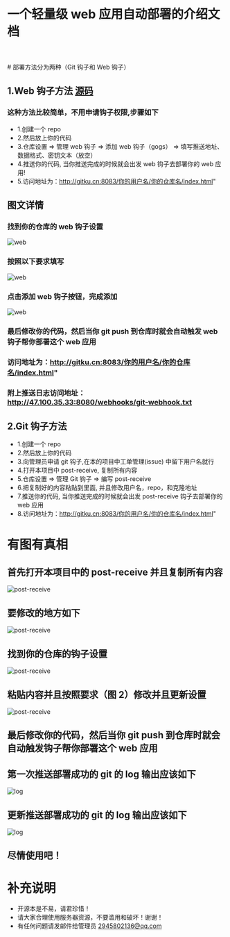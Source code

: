 # 一个轻量级 web 应用自动部署的介绍文档

</br>
</br>
# 部署方法分为两种（Git 钩子和 Web 钩子）

## 1.Web 钩子方法 [源码](http://www.gitku.cn:8089/web/webApp/src/master/webhooks)

### 这种方法比较简单，不用申请钩子权限,步骤如下

- 1.创建一个 repo
- 2.然后放上你的代码
- 3.仓库设置 => 管理 web 钩子 => 添加 web 钩子（gogs） => 填写推送地址、数据格式、密钥文本（放空）
- 4.推送你的代码, 当你推送完成的时候就会出发 web 钩子去部署你的 web 应用!
- 5.访问地址为：http://gitku.cn:8083/你的用户名/你的仓库名/index.html"

## 图文详情

### 找到你的仓库的 web 钩子设置

![web](img/web1.png)

### 按照以下要求填写

![web](img/web2.png)

### 点击添加 web 钩子按钮，完成添加

![web](img/web3.png)

### 最后修改你的代码，然后当你 git push 到仓库时就会自动触发 web 钩子帮你部署这个 web 应用

### 访问地址为：http://gitku.cn:8083/你的用户名/你的仓库名/index.html"

### 附上推送日志访问地址：http://47.100.35.33:8080/webhooks/git-webhook.txt

## 2.Git 钩子方法

- 1.创建一个 repo
- 2.然后放上你的代码
- 3.向管理员申请 git 钩子,在本的项目中工单管理(issue) 中留下用户名就行
- 4.打开本项目中 post-receive, 复制所有内容
- 5.仓库设置 => 管理 Git 钩子 => 编写 post-receive
- 6.把复制好的内容粘贴到里面, 并且修改用户名，repo，和克隆地址
- 7.推送你的代码, 当你推送完成的时候就会出发 post-receive 钩子去部署你的 web 应用
- 8.访问地址为：http://gitku.cn:8083/你的用户名/你的仓库名/index.html"

# 有图有真相

## 首先打开本项目中的 post-receive 并且复制所有内容

![post-receive](img/1.png)

## 要修改的地方如下

![post-receive](img/2.png)

## 找到你的仓库的钩子设置

![post-receive](img/3.png)

## 粘贴内容并且按照要求（图 2）修改并且更新设置

![post-receive](img/4.png)

## 最后修改你的代码，然后当你 git push 到仓库时就会自动触发钩子帮你部署这个 web 应用

## 第一次推送部署成功的 git 的 log 输出应该如下

![log](img/5.png)

## 更新推送部署成功的 git 的 log 输出应该如下

![log](img/6.png)

## 尽情使用吧！

# 补充说明

- 开源本是不易，请君珍惜！
- 请大家合理使用服务器资源，不要滥用和破坏！谢谢！
- 有任何问题请发邮件给管理员 2945802136@qq.com
